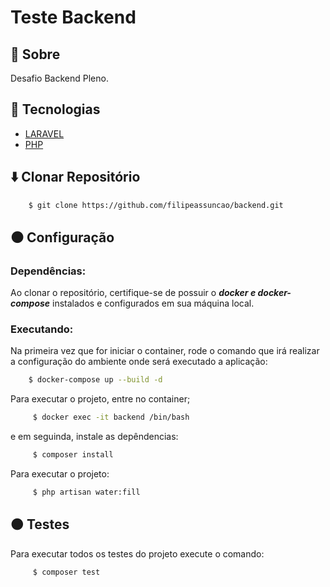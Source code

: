 # Teste Backend

## :red_circle: Sobre

Desafio Backend Pleno.

## :large_blue_circle: Tecnologias

 - [LARAVEL](https://laravel.com/)
 - [PHP](https://www.php.net/)

## :arrow_down: Clonar Repositório

```bash
    $ git clone https://github.com/filipeassuncao/backend.git
```
## :black_circle: Configuração

### Dependências:

Ao clonar o repositório, certifique-se de possuir o ***docker e docker-compose*** instalados e configurados em sua máquina local.

### Executando:

Na primeira vez que for iniciar o container, rode o comando que irá realizar a configuração do ambiente onde será executado a aplicação:


```bash
    $ docker-compose up --build -d
```

Para executar o projeto, entre no container;

```bash
     $ docker exec -it backend /bin/bash
```
e em seguinda, instale as depêndencias:

```bash
     $ composer install
```
Para executar o projeto:
```bash
     $ php artisan water:fill
```

## :orange_circle: Testes

Para executar todos os testes do projeto execute o comando:

```bash
     $ composer test
```

